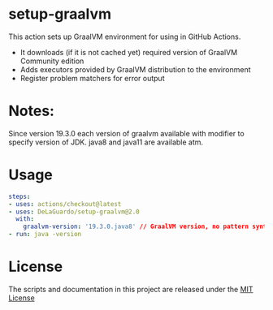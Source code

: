 # setup-graalvm

This action sets up GraalVM environment for using in GitHub Actions.

* It downloads (if it is not cached yet) required version of GraalVM Community edition
* Adds executors provided by GraalVM distribution to the environment
* Register problem matchers for error output

# Notes:

Since version 19.3.0 each version of graalvm available with modifier to specify version of JDK. java8 and java11 are available atm.

# Usage

```yaml
steps:
- uses: actions/checkout@latest
- uses: DeLaGuardo/setup-graalvm@2.0
  with:
    graalvm-version: '19.3.0.java8' // GraalVM version, no pattern syntax available atm.
- run: java -version
```

# License

The scripts and documentation in this project are released under the [MIT License](LICENSE)
